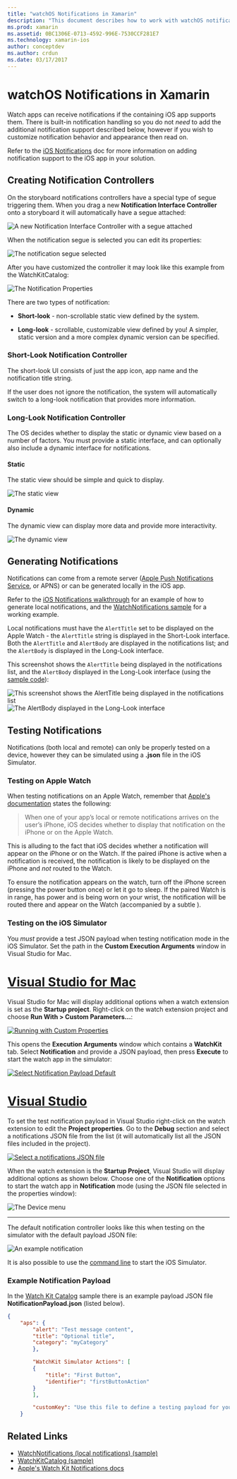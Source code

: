 ```yaml
---
title: "watchOS Notifications in Xamarin"
description: "This document describes how to work with watchOS notifications in Xamarin. It discusses creating notification controllers, generating notifications, and testing notifications."
ms.prod: xamarin
ms.assetid: 0BC1306E-0713-4592-996E-7530CCF281E7
ms.technology: xamarin-ios
author: conceptdev
ms.author: crdun
ms.date: 03/17/2017
---
```


# watchOS Notifications in Xamarin

Watch apps can receive notifications if the containing
  iOS app supports them. There is built-in notification handling
  so you do not *need* to add the additional notification
  support described below, however if you wish to customize
  notification behavior and appearance then read on.

Refer to the [iOS Notifications](~/ios/platform/user-notifications/deprecated/index.md)
  doc for more information on adding notification support
  to the iOS app in your solution.

## Creating Notification Controllers

On the storyboard notifications controllers have a
  special type of segue triggering them. When you drag
  a new **Notification Interface Controller** onto a
  storyboard it will automatically have a segue attached:

![](notifications-images/notification-storyboard1.png "A new Notification Interface Controller with a segue attached")

When the notification segue is selected you can edit
  its properties:

![](notifications-images/notification-storyboard2.png "The notification segue selected")

After you have customized the controller it may look like
  this example from the WatchKitCatalog:

![](notifications-images/notifications-segue.png "The Notification Properties")


There are two types of notification:

- **Short-look** - non-scrollable static view
  defined by the system.

- **Long-look** - scrollable, customizable view
  defined by you! A simpler, static version and
  a more complex dynamic version can be specified.

### Short-Look Notification Controller

The short-look UI consists of just the app icon,
  app name and the notification title string.

If the user does not ignore the notification,
  the system will automatically switch to
  a long-look notification that provides
  more information.


### Long-Look Notification Controller

The OS decides whether to display the static or dynamic
  view based on a number of factors. You must provide
  a static interface, and can optionally also include
  a dynamic interface for notifications.

#### Static

The static view should be simple and quick to display.

![](notifications-images/notification-static.png "The static view")

#### Dynamic

The dynamic view can display more data and provide
  more interactivity.

![](notifications-images/notification-dynamic.png "The dynamic view")


## Generating Notifications

Notifications can come from a remote server ([Apple Push Notifications Service](https://developer.apple.com/library/ios/documentation/NetworkingInternet/Conceptual/RemoteNotificationsPG/Chapters/ApplePushService.html), or APNS)
  or can be generated locally in the iOS app.

Refer to the [iOS Notifications walkthrough](~/ios/platform/user-notifications/deprecated/local-notifications-in-ios-walkthrough.md) for an example of how to generate
  local notifications, and the [WatchNotifications sample](https://docs.microsoft.com/samples/xamarin/ios-samples/watchkit-watchnotifications) for a working example.

Local notifications must have the `AlertTitle` set to be displayed on the Apple Watch -
  the `AlertTitle` string is displayed in the Short-Look interface. Both the `AlertTitle`
  and `AlertBody` are displayed in the notifications list; and the `AlertBody` is displayed
  in the Long-Look interface.

This screenshot shows the `AlertTitle` being displayed in the notifications list, and the
  `AlertBody` displayed in the Long-Look interface (using the [sample code](https://docs.microsoft.com/samples/xamarin/ios-samples/watchkit-watchnotifications)):

![](notifications-images/watch-notificationslist-sml.png "This screenshot shows the AlertTitle being displayed in the notifications list") ![](notifications-images/watch-notificationcontroller-sml.png "The AlertBody displayed in the Long-Look interface")

## Testing Notifications

Notifications (both local and remote) can only be properly tested on a device,
  however they can be simulated using a **.json** file in the iOS Simulator.

### Testing on Apple Watch

When testing notifications on an Apple Watch, remember that [Apple's documentation](https://developer.apple.com/library/ios/documentation/General/Conceptual/WatchKitProgrammingGuide/BasicSupport.html) states the following:

> When one of your app’s local or remote notifications arrives on the user’s iPhone, iOS decides whether to display that notification on the iPhone or on the Apple Watch.

This is alluding to the fact that iOS decides whether a notification will
  appear on the iPhone or on the Watch. If the paired iPhone is active when
  a notification is received, the notification is likely to be displayed on the
  iPhone and *not* routed to the Watch.

To ensure the notification appears on the watch, turn off the iPhone screen
  (pressing the power button once) or let it go to sleep. If the paired Watch
  is in range, has power and is being worn on your wrist, the notification will
  be routed there and appear on the Watch (accompanied by a subtle ).

### Testing on the iOS Simulator

You *must* provide a test JSON payload when
  testing notification mode in the iOS Simulator. Set the path in the
  **Custom Execution Arguments** window in Visual Studio for Mac.

# [Visual Studio for Mac](#tab/macos)

Visual Studio for Mac will display additional options when a
  watch extension is set as the **Startup project**.
  Right-click on the watch extension project and choose
  **Run With > Custom Parameters...**:

[![](notifications-images/runwith-customparams-sml.png "Running with Custom Properties")](notifications-images/runwith-customparams.png#lightbox)

This opens the **Execution Arguments** window which contains a **WatchKit**
  tab. Select **Notification** and provide a JSON
  payload, then press **Execute** to start the watch app in the simulator:

[![](notifications-images/runwith-execargs-sml.png "Select Notification Payload Default")](notifications-images/runwith-execargs.png#lightbox)

# [Visual Studio](#tab/windows)

To set the test notification payload in Visual Studio
  right-click on the watch extension to edit
  the **Project properties**. Go to the **Debug**
  section and select a notifications JSON file from
  the list (it will automatically list all the JSON
  files included in the project).

[![](notifications-images/runwith-execargs-sml-vs.png "Select a notifications JSON file")](notifications-images/runwith-execargs-vs.png#lightbox)

When the watch extension is the **Startup Project**,
  Visual Studio will display additional options
  as shown below. Choose one of the **Notification**
  options to start the watch app in **Notification** mode
  (using the JSON file selected in the properties window):

![](notifications-images/runwith-vs.png "The Device menu")

-----

The default notification controller looks like this
  when testing on the simulator with the default
  payload JSON file:

![](notifications-images/notification-debug-sml.png "An example notification")

It is also possible to use the
  [command line](~/ios/watchos/troubleshooting.md#command_line)
  to start the iOS Simulator.

### Example Notification Payload

In the [Watch Kit Catalog](https://docs.microsoft.com/samples/xamarin/ios-samples/watchos-watchkitcatalog) sample
  there is an example payload JSON file **NotificationPayload.json**
  (listed below).

```json
{
    "aps": {
        "alert": "Test message content",
        "title": "Optional title",
        "category": "myCategory"
        },

        "WatchKit Simulator Actions": [
        {
            "title": "First Button",
            "identifier": "firstButtonAction"
        }
        ],

        "customKey": "Use this file to define a testing payload for your notifications. The aps dictionary specifies the category, alert text and title. The WatchKit Simulator Actions array can provide info for one or more action buttons in addition to the standard Dismiss button. Any other top level keys are custom payload. If you have multiple such JSON files in your project, you'll be able to choose between them in when selecting to debug the notification interface of your Watch App."
    }
```



## Related Links

- [WatchNotifications (local notifications) (sample)](https://docs.microsoft.com/samples/xamarin/ios-samples/watchkit-watchnotifications)
- [WatchKitCatalog (sample)](https://docs.microsoft.com/samples/xamarin/ios-samples/watchos-watchkitcatalog)
- [Apple's Watch Kit Notifications docs](https://developer.apple.com/library/ios/documentation/General/Conceptual/WatchKitProgrammingGuide/BasicSupport.html)
